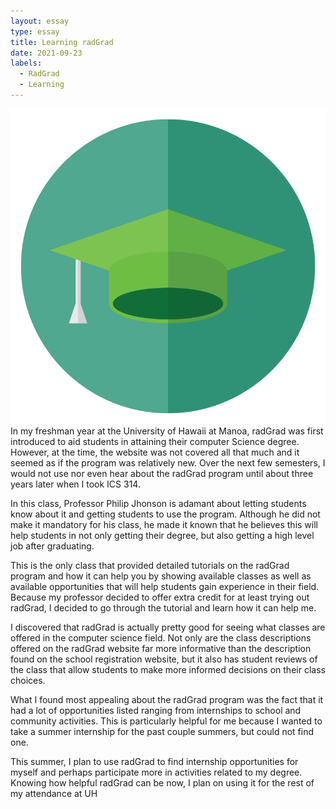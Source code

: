 ```yaml
---
layout: essay
type: essay
title: Learning radGrad
date: 2021-09-23
labels:
  - RadGrad
  - Learning
---
```

<img style="width: 250;" src="https://raw.githubusercontent.com/tkansaki/tkansaki.github.io/master/images/radgrad_logo.png">
In my freshman year at the University of Hawaii at Manoa, radGrad was first introduced to aid students in attaining their computer Science degree. However,
at the time, the website was not covered all that much and it seemed as if the program was relatively new. Over the next few semesters, I would not use nor 
even hear about the radGrad program until about three years later when I took ICS 314. 

In this class, Professor Philip Jhonson is adamant about letting students know about it and getting students to use the program. Although he did not make it 
mandatory for his class, he made it known that he believes this will help students in not only getting their degree, but also getting a high level job after 
graduating. 

This is the only class that provided detailed tutorials on the radGrad program and how it can help you by showing available classes as well as available 
opportunities that will help students gain experience in their field. Because my professor decided to offer extra credit for at least trying out radGrad, I 
decided to go through the tutorial and learn how it can help me. 

I discovered that radGrad is actually pretty good for seeing what classes are offered in the computer science field. Not only are the class descriptions 
offered on the radGrad website far more informative than the description found on the school registration website, but it also has student reviews of the 
class that allow students to make more informed decisions on their class choices.

What I found most appealing about the radGrad program was the fact that it had a lot of opportunities listed ranging from internships to school and community 
activities. This is particularly helpful for me because I wanted to take a summer internship for the past couple summers, but could not find one. 

This summer, I plan to use radGrad to find internship opportunities for myself and perhaps participate more in activities related to my degree. Knowing how 
helpful radGrad can be now, I plan on using it for the rest of my attendance at UH

